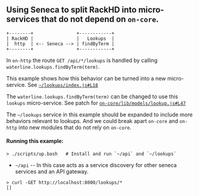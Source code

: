 ## Using Seneca to split RackHD into micro-services that do not depend on `on-core`.

```
+--------+                +------------+
| RackHD |                |   Lookups  |
|  http  | <-- Seneca --> | findByTerm |
+--------+                +------------+
```

In `on-http` the route `GET /api/*/lookups` is handled by calling `waterline.lookups.findByTerm(term)`.

This example shows how this behavior can be turned into a new micro-service. See [`~/lookups/index.js#L18`](https://github.com/rolandpoulter/rackhd-seneca/blob/master/lookups/index.js#L18)

The `waterline.lookups.findByTerm(term)` can be changed to use this `lookups` micro-service. See patch for [`on-core/lib/models/lookup.js#L47`](https://github.com/RackHD/on-core/commit/477be18d4dfa00ccd5cd8c74fcf7956b2010f900#diff-3d6fb4b9c8b9cd924c12b1e4e2066f35R47)

The `~/lookups` service in this example should be expanded to include more behaviors relevant to lookups.
And we could break apart `on-core` and `on-http` into new modules that do not rely on `on-core`.

#### Running this example:

```
> ./scripts/up.bash   # Install and run `~/api` and `~/lookups`
```

* `~/api` -- In this case acts as a service discovery for other seneca services and an API gateway.

```
> curl -GET http://localhost:8000/lookups/*
[]
```
